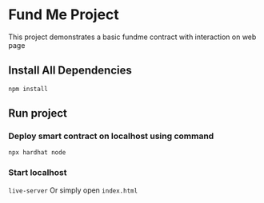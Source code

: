 # Fund Me Project

This project demonstrates a basic fundme contract with interaction on web page

## Install All Dependencies

`npm install`

## Run project

### Deploy smart contract on localhost using command

`npx hardhat node`

### Start localhost

`live-server`
Or simply open `index.html`
